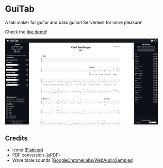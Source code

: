 # GuiTab

A tab maker for guitar and bass guitar! Serverless for more pleasure!

Check the [live demo](https://arthurbeaulieu.github.io/GuiTab/)!

<p>
  <img src="/img/demo.png" width="960" alt="guitab-demo"/>
</p>

## Credits

- Icons ([Flaticon](https://www.flaticon.com/))
- PDF conversion ([jsPDF](https://github.com/MrRio/jsPDF))
- Wave table sounds ([GoogleChromeLabs/WebAudioSamples](https://github.com/GoogleChromeLabs/web-audio-samples/tree/gh-pages/samples/audio/wave-tables))
